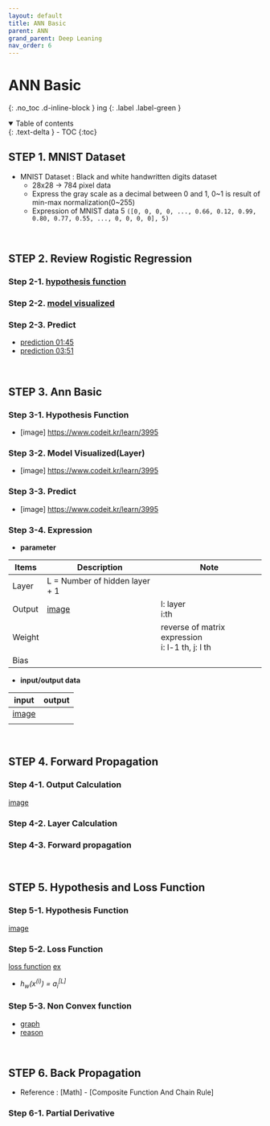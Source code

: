 ```yaml
---
layout: default
title: ANN Basic
parent: ANN
grand_parent: Deep Leaning
nav_order: 6
---
```


# ANN Basic
{: .no_toc .d-inline-block }
ing
{: .label .label-green }
<details open markdown="block">
  <summary>
    Table of contents
  </summary>
  {: .text-delta }
- TOC
{:toc}
</details>

<!------------------------------------ STEP ------------------------------------>
## STEP 1. MNIST Dataset

* MNIST Dataset  : Black and white handwritten digits dataset
	* 28x28 → 784 pixel data
	* Express the gray scale as a decimal between 0 and 1, 0~1 is result of min-max normalization(0~255)
	* Expression of MNIST data 5
		`([0, 0, 0, 0, ..., 0.66, 0.12, 0.99, 0.80, 0.77, 0.55, ..., 0, 0, 0, 0], 5)`

<br>

<!------------------------------------ STEP ------------------------------------>
## STEP 2. Review Rogistic Regression

### Step 2-1. [hypothesis function](https://www.codeit.kr/learn/3990)

### Step 2-2. [model visualized](https://www.codeit.kr/learn/3990)

### Step 2-3. Predict

* [prediction 01:45](https://www.codeit.kr/learn/3991)
* [prediction 03:51](https://www.codeit.kr/learn/3991)


<br>

<!------------------------------------ STEP ------------------------------------>
## STEP 3. Ann Basic

### Step 3-1. Hypothesis Function
 
 * [image] https://www.codeit.kr/learn/3995

### Step 3-2. Model Visualized(Layer)

 * [image] https://www.codeit.kr/learn/3995
 
### Step 3-3. Predict

 * [image] https://www.codeit.kr/learn/3995
 
### Step 3-4. Expression

* **parameter**

|Items|Description|Note|
|---|---|---|
|Layer|L = Number of hidden layer + 1||
|Output|[image](https://www.codeit.kr/learn/3999)|l: layer<br>i:th|
|Weight||reverse of matrix expression<br>i: l-1 th, j: l th|
|Bias|||

* **input/output data**

|input|output|
|---|---|
|[image](https://www.codeit.kr/learn/4003)||
|||


<br>

<!------------------------------------ STEP ------------------------------------>
## STEP 4. Forward Propagation

### Step 4-1. Output Calculation

[image](https://www.codeit.kr/learn/4006)

### Step 4-2. Layer Calculation

### Step 4-3. Forward propagation

<br>

<!------------------------------------ STEP ------------------------------------>
## STEP 5. Hypothesis and Loss Function

### Step 5-1. Hypothesis Function

[image](https://www.codeit.kr/learn/4009)

### Step 5-2. Loss Function

[loss function](https://www.codeit.kr/learn/4009)
[ex](https://www.codeit.kr/learn/4009)
* *h<sub>w</sub>(x<sup>(i)</sup>) = a<sub>i</sub><sup>[L]</sup>*

###  Step 5-3. Non Convex function

* [graph](https://www.codeit.kr/learn/4013)
* [reason](https://www.codeit.kr/learn/4013)

<br>

<!------------------------------------ STEP ------------------------------------>
## STEP 6. Back Propagation

* Reference : [Math] - [Composite Function And Chain Rule]

### Step 6-1. Partial Derivative